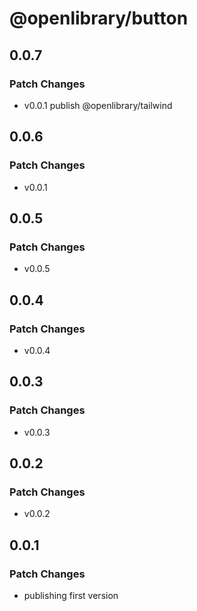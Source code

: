 # @openlibrary/button

## 0.0.7

### Patch Changes

- v0.0.1 publish @openlibrary/tailwind

## 0.0.6

### Patch Changes

- v0.0.1

## 0.0.5

### Patch Changes

- v0.0.5

## 0.0.4

### Patch Changes

- v0.0.4

## 0.0.3

### Patch Changes

- v0.0.3

## 0.0.2

### Patch Changes

- v0.0.2

## 0.0.1

### Patch Changes

- publishing first version
